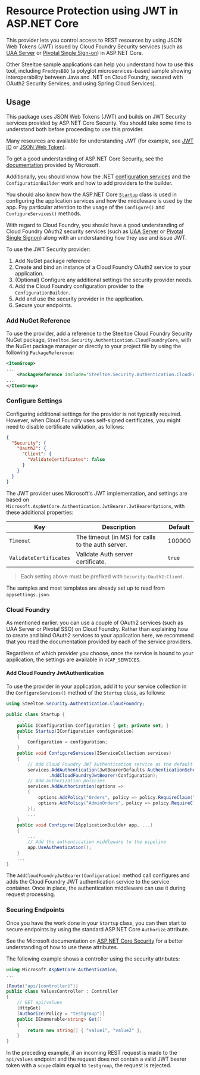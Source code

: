 # Resource Protection using JWT in ASP.NET Core

This provider lets you control access to REST resources by using JSON Web Tokens (JWT) issued by Cloud Foundry Security services (such as [UAA Server](https://github.com/cloudfoundry/uaa) or [Pivotal Single Sign-on](https://docs.pivotal.io/p-identity)) in ASP.NET Core.

Other Steeltoe sample applications can help you understand how to use this tool, including `FreddysBBQ` (a polyglot microservices-based sample showing interoperability between Java and .NET on Cloud Foundry, secured with OAuth2 Security Services, and using Spring Cloud Services).

## Usage

This package uses JSON Web Tokens (JWT) and builds on JWT Security services provided by ASP.NET Core Security. You should take some time to understand both before proceeding to use this provider.

Many resources are available for understanding JWT (for example, see [JWT IO](https://jwt.io/) or [JSON Web Token](https://en.wikipedia.org/wiki/JSON_Web_Token)).

To get a good understanding of ASP.NET Core Security, see the [documentation](https://docs.microsoft.com/aspnet/core/) provided by Microsoft.

Additionally, you should know how the .NET [configuration services](https://docs.asp.net/en/latest/fundamentals/configuration.html) and the `ConfigurationBuilder` work and how to add providers to the builder.

You should also know how the ASP.NET Core [`Startup`](https://docs.asp.net/en/latest/fundamentals/startup.html) class is used in configuring the application services and how the middleware is used by the app. Pay particular attention to the usage of the `Configure()` and `ConfigureServices()` methods.

With regard to Cloud Foundry, you should have a good understanding of Cloud Foundry OAuth2 security services (such as [UAA Server](https://github.com/cloudfoundry/uaa) or [Pivotal Single Signon](https://docs.pivotal.io/p-identity/)) along with an understanding how they use and issue JWT.

To use the JWT Security provider:

1. Add NuGet package reference
1. Create and bind an instance of a Cloud Foundry OAuth2 service to your application.
1. (Optional) Configure any additional settings the security provider needs.
1. Add the Cloud Foundry configuration provider to the `ConfigurationBuilder`.
1. Add and use the security provider in the application.
1. Secure your endpoints.

### Add NuGet Reference

To use the provider, add a reference to the Steeltoe Cloud Foundry Security NuGet package, `Steeltoe.Security.Authentication.CloudFoundryCore`, with the NuGet package manager or directly to your project file by using the following `PackageReference`:

```xml
<ItemGroup>
...
    <PackageReference Include="Steeltoe.Security.Authentication.CloudFoundryCore" Version="3.1.0"/>
...
</ItemGroup>
```

### Configure Settings

Configuring additional settings for the provider is not typically required. However, when Cloud Foundry uses self-signed certificates, you might need to disable certificate validation, as follows:

```json
{
  "Security": {
    "Oauth2": {
      "Client": {
        "ValidateCertificates": false
      }
    }
  }
}
```

The JWT provider uses Microsoft's JWT implementation, and settings are based on `Microsoft.AspNetCore.Authentication.JwtBearer.JwtBearerOptions`, with these additional properties:

| Key | Description | Default |
| --- | --- | --- |
| `Timeout` | The timeout (in MS) for calls to the auth server. | 100000 |
| `ValidateCertificates` | Validate Auth server certificate. | `true` |

>Each setting above must be prefixed with `Security:Oauth2:Client`.

The samples and most templates are already set up to read from `appsettings.json`.

### Cloud Foundry

As mentioned earlier. you can use a couple of OAuth2 services (such as UAA Server or Pivotal SSO) on Cloud Foundry. Rather than explaining how to create and bind OAuth2 services to your application here, we recommend that you read the documentation provided by each of the service providers.

Regardless of which provider you choose, once the service is bound to your application, the settings are available in `VCAP_SERVICES`.

#### Add Cloud Foundry JwtAuthentication

To use the provider in your application, add it to your service collection in the `ConfigureServices()` method of the `Startup` class, as follows:

```csharp
using Steeltoe.Security.Authentication.CloudFoundry;

public class Startup {
    ...
    public IConfiguration Configuration { get; private set; }
    public Startup(IConfiguration configuration)
    {
        Configuration = configuration;
    }
    public void ConfigureServices(IServiceCollection services)
    {
        // Add Cloud Foundry JWT Authentication service as the default
        services.AddAuthentication(JwtBearerDefaults.AuthenticationScheme)
                .AddCloudFoundryJwtBearer(Configuration);
        // Add authorization policies
        services.AddAuthorization(options =>
        {
            options.AddPolicy("Orders", policy => policy.RequireClaim("scope", "order.me"));
            options.AddPolicy("AdminOrders", policy => policy.RequireClaim("scope", "order.admin"));
        });
        ...
    }
    public void Configure(IApplicationBuilder app, ...)
    {
        ...
        // Add the authentication middleware to the pipeline
        app.UseAuthentication();
    }
    ...
}
```

The `AddCloudFoundryJwtBearer(Configuration)` method call configures and adds the Cloud Foundry JWT authentication service to the service container. Once in place, the authentication middleware can use it during request processing.

### Securing Endpoints

Once you have the work done in your `Startup` class, you can then start to secure endpoints by using the standard ASP.NET Core `Authorize` attribute.

See the Microsoft documentation on [ASP.NET Core Security](https://docs.asp.net/en/latest/security/) for a better understanding of how to use these attributes.

The following example shows a controller using the security attributes:

```csharp
using Microsoft.AspNetCore.Authentication;
...

[Route("api/[controller]")]
public class ValuesController : Controller
{
    // GET api/values
    [HttpGet]
    [Authorize(Policy = "testgroup")]
    public IEnumerable<string> Get()
    {
        return new string[] { "value1", "value2" };
    }
}
```

In the preceding example, if an incoming REST request is made to the `api/values` endpoint and the request does not contain a valid JWT bearer token with a `scope` claim equal to `testgroup`, the request is rejected.
